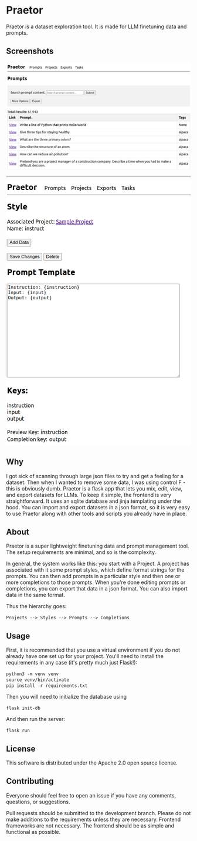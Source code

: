 # Praetor

Praetor is a dataset exploration tool. It is made for LLM finetuning data and prompts.

## Screenshots

![The Praetor prompt search screen](screenshots/praetor-prompts-screen.png)

---

![The Praetor style viewer](screenshots/praetor-style-screen.png)

## Why

I got sick of scanning through large json files to try and get a feeling for a dataset. Then when I wanted to remove some data, I was using control F - this is obviously dumb. Praetor is a flask app that lets you mix, edit, view, and export datasets for LLMs. To keep it simple, the frontend is very straightforward. It uses an sqlite database and jinja templating under the hood. You can import and export datasets in a json format, so it is very easy to use Praetor along with other tools and scripts you already have in place.

## About

Praetor is a super lightweight finetuning data and prompt management tool. The setup requirements are minimal, and so is the complexity.

In general, the system works like this: you start with a Project. A project has associated with it some prompt styles, which define format strings for the prompts. You can then add prompts in a particular style and then one or more completions to those prompts. When you're done editing prompts or completions, you can export that data in a json format. You can also import data in the same format.

Thus the hierarchy goes:

```
Projects --> Styles --> Prompts --> Completions
```

## Usage

First, it is recommended that you use a virtual environment if you do not already have one set up for your project. You'll need to install the requirements in any case (it's pretty much just Flask!):

```
python3 -m venv venv
source venv/bin/activate
pip install -r requirements.txt
```

Then you will need to initialize the database using

```
flask init-db
```

And then run the server:

```
flask run
```

## License

This software is distributed under the Apache 2.0 open source license.

## Contributing

Everyone should feel free to open an issue if you have any comments, questions, or suggestions.

Pull requests should be submitted to the development branch. Please do not make additions to the requirements unless they are necessary. Frontend frameworks are not necessary. The frontend should be as simple and functional as possible.
